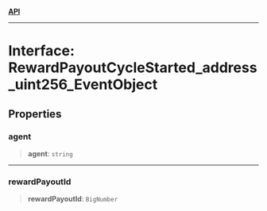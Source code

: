 [**API**](../../../README.md)

***

# Interface: RewardPayoutCycleStarted\_address\_uint256\_EventObject

## Properties

### agent

> **agent**: `string`

***

### rewardPayoutId

> **rewardPayoutId**: `BigNumber`
